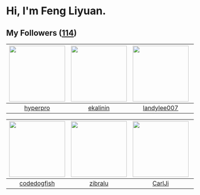 # Hi, I'm Feng Liyuan.

## My Followers ([114](https://github.com/SunRunAway?tab=followers))

| <img src="https://avatars.githubusercontent.com/u/2445111?v=4" width="150" height="150" /> | <img src="https://avatars.githubusercontent.com/u/234891?v=4" width="150" height="150" /> | <img src="https://avatars.githubusercontent.com/u/8664695?v=4" width="150" height="150" /> | <img src="https://avatars.githubusercontent.com/u/24450527?v=4" width="150" height="150" /> |
| :----------------------------------------------------------------------------------------: | :---------------------------------------------------------------------------------------: | :----------------------------------------------------------------------------------------: | :-----------------------------------------------------------------------------------------: |
|                           [hyperpro](https://github.com/hyperpro)                          |                          [ekalinin](https://github.com/ekalinin)                          |                        [landylee007](https://github.com/landylee007)                       |                             [e06084](https://github.com/e06084)                             |

| <img src="https://avatars.githubusercontent.com/u/6002026?v=4" width="150" height="150" /> | <img src="https://avatars.githubusercontent.com/u/41463486?v=4" width="150" height="150" /> | <img src="https://avatars.githubusercontent.com/u/10810759?v=4" width="150" height="150" /> | <img src="https://avatars.githubusercontent.com/u/43768654?v=4" width="150" height="150" /> |
| :----------------------------------------------------------------------------------------: | :-----------------------------------------------------------------------------------------: | :-----------------------------------------------------------------------------------------: | :-----------------------------------------------------------------------------------------: |
|                        [codedogfish](https://github.com/codedogfish)                       |                            [zibralu](https://github.com/zibralu)                            |                             [CarlJi](https://github.com/CarlJi)                             |                            [erwadba](https://github.com/erwadba)                            |